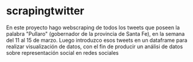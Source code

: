# scrapingtwitter
En este proyecto hago webscraping de todos los tweets que poseen la palabra "Pullaro" (gobernador de la provincia de Santa Fe), en la semana del 11 al 15 de marzo. Luego introduzco esos tweets en un dataframe para realizar visualización de datos, con el fin de producir un análisi de datos sobre representación social en redes sociales
